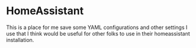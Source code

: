 # HomeAssistant
This is a place for me save some YAML configurations and other settings I use that I think would be useful for other folks to use in their homeassistant installation.

